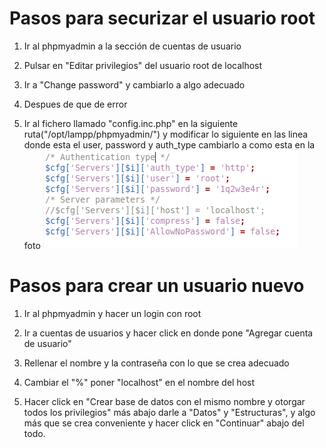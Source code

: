# Pasos para securizar el usuario root

1. Ir al phpmyadmin a la sección de cuentas de usuario

2. Pulsar en "Editar privilegios" del usuario root de localhost

3. Ir a "Change password" y cambiarlo a algo adecuado

4. Despues de que de error

5. Ir al fichero llamado "config.inc.php" en la siguiente ruta("/opt/lampp/phpmyadmin/") y modificar lo siguiente en las linea donde esta el user, password y auth_type cambiarlo a como esta en la foto
   ![Image](./images/3_1.png)

# Pasos para crear un usuario nuevo

1. Ir al phpmyadmin y hacer un login con root

2. Ir a cuentas de usuarios y hacer click en donde pone "Agregar cuenta de usuario"

3. Rellenar el nombre y la contraseña con lo que se crea adecuado

4. Cambiar el "%" poner "localhost" en el nombre del host

5. Hacer click en "Crear base de datos con el mismo nombre y otorgar todos los privilegios" más abajo darle a "Datos" y "Estructuras", y algo más que se crea conveniente y hacer click en "Continuar" abajo del todo.
